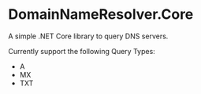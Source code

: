 DomainNameResolver.Core
=====================

A simple .NET Core library to query DNS servers. 

Currently support the following Query Types:

* A
* MX
* TXT